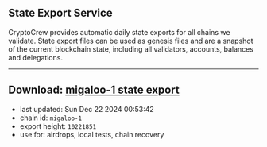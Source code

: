 ## State Export Service
CryptoCrew provides automatic daily state exports for all chains we validate. State export files can be used as genesis files and are a snapshot of the current blockchain state, including all validators, accounts, balances and delegations.

---
**Download: [migaloo-1 state export](https://dl-eu2.ccvalidators.com/SERVICE/migaloo/migaloo-1_export_10221851.json)**
---

- last updated: Sun Dec 22 2024 00:53:42
- chain id: `migaloo-1`
- export height: `10221851`
- use for: airdrops, local tests, chain recovery
